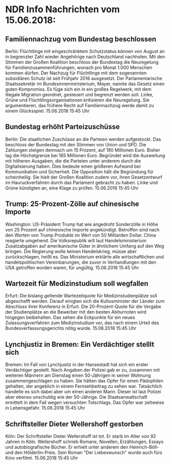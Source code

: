 # NDR Info Nachrichten vom 15.06.2018:


## Familiennachzug vom Bundestag beschlossen
Berlin:        Flüchtlinge mit eingeschränktem Schutzstatus können von August an in begrenzter Zahl wieder Angehörige nach Deutschland nachholen. Mit den Stimmen der Großen Koalition beschloss der Bundestag die Neuregelung für Familienzusammenführungen, wonach pro Monat 1.000 Menschen kommen dürfen. Der Nachzug für Flüchtlinge mit dem sogenannten subsidiären Schutz ist seit Frühjahr 2016 ausgesetzt. Der Parlamentarische Staatssekretär im Bundesinnenministerium, Mayer, nannte das Gesetz einen guten Kompromiss. Es füge sich ein in ein großes Regelwerk, mit dem illegale Migration geordnet, gesteuert und begrenzt werden soll. Linke, Grüne und Flüchtlingsorganisationen kritisieren die Neuregelung. Sie argumentieren, das frühere Recht auf Familiennachzug werde damit zu einem Glücksspiel. 15.06.2018 15:45 Uhr 

## Bundestag erhöht Parteizuschüsse
Berlin: Die staatlichen Zuschüsse an die Parteien werden aufgestockt. Das beschloss der Bundestag mit den Stimmen von Union und SPD. Die Zahlungen steigen demnach um 15 Prozent, auf 190 Millionen Euro. Bisher lag die Höchstgrenze bei 165 Millionen Euro. Begründet wird die Ausweitung mit höheren Ausgaben, die die Parteien unter anderem durch die Digitalisierung haben. Dies bedeute einen größeren Aufwand bei Kommunikation und Sicherheit. Die Opposition hält die Begründung für scheinheilig. Sie hielt der Großen Koalition zudem vor, ihren Gesetzentwurf im Hauruckverfahren durch das Parlament gebracht zu haben. Linke und Grüne kündigten an, eine Klage zu prüfen. 15.06.2018 15:45 Uhr 

## Trump: 25-Prozent-Zölle auf chinesische Importe
Washington: US-Präsident Trump hat wie angedroht Sonderzölle in Höhe von 25 Prozent auf chinesische Importe angekündigt. Betroffen sind nach den Worten von Trump Produkte im Wert von 50 Milliarden Dollar. China reagierte umgehend. Die Volksrepublik will laut Handelsministerium Zusatzabgaben auf amerikanische Güter in ähnlichem Umfang auf den Weg bringen. Die Regierung wolle keinen Handelskrieg, müsse aber zurückschlagen, heißt es. Das Ministerium erklärte alle wirtschaftlichen und handelspolitischen Vereinbarungen, die zuvor in Verhandlungen mit den USA getroffen worden waren, für ungültig. 15.06.2018 15:45 Uhr 

## Wartezeit für Medizinstudium soll wegfallen
Erfurt: Die bislang geltende Wartezeitquote für Medizinstudienplätze soll abgeschafft werden. Darauf einigten sich die Kultusminister der Länder zum Abschluss ihrer Konferenz in Erfurt. Die 20-Prozent-Quote für die Vergabe der Studienplätze an die Bewerber mit den besten Abiturnoten wird hingegen beibehalten. Das sehen die Eckpunkte für ein neues Zulassungsverfahren zum Medizinstudium vor, das nach einem Urteil des Bundesverfassungsgerichts nötig wurde. 15.06.2018 15:45 Uhr 

## Lynchjustiz in Bremen: Ein Verdächtiger stelllt sich
Bremen: Im Fall von Lynchjustiz in der Hansestadt hat sich ein erster Verdächtiger gestellt. Nach Angaben der Polizei gab er zu, zusammen mit weiteren Männern am Dienstag einen 50-Jährigen in seiner Wohnung zusammengeschlagen zu haben. Sie hätten das Opfer für einen Pädophilen gehalten, der angeblich in einem Fernsehbeitrag zu sehen war. Tatsächlich handelte es sich dabei aber um einen anderen Mann. Dieser ist laut Polizei aber ebenso unschuldig wie der 50-Jährige. Die Staatsanwaltschaft ermittelt in dem Fall wegen versuchten Totschlags. Das Opfer war zeitweise in Lebensgefahr. 15.06.2018 15:45 Uhr 

## Schriftsteller Dieter Wellershoff gestorben
Köln: Der Schriftsteller Dieter Wellershoff ist tot. Er starb im Alter von 92 Jahren in Köln. Wellershoff schrieb Romane, Novellen, Erzählungen, Essays und autobiografische Bücher. Er erhielt unter anderem den Heinrich-Böll- und den Hölderlin-Preis. Sein Roman "Der Liebeswunsch" wurde auch fürs Kino verfilmt. 15.06.2018 15:45 Uhr 
